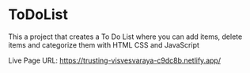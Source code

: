 # ToDoList

This a project that creates a To Do List where you can add items, delete items and categorize them with HTML CSS and JavaScript


Live Page URL: https://trusting-visvesvaraya-c9dc8b.netlify.app/

